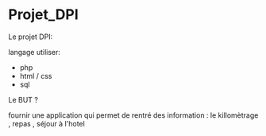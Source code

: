 # Projet_DPI
Le projet DPI:

langage  utiliser:

- php
- html / css
- sql

Le BUT ?

fournir une application qui permet de rentré des information : le killomètrage , repas , séjour à l'hotel 


